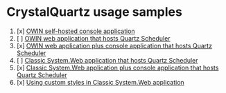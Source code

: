 # CrystalQuartz usage samples

1. [x] [OWIN self-hosted console application](//github.com/guryanovev/CrystalQuartz/tree/master/examples/01_Owin_SelfHosted)
2. [ ] [OWIN web application that hosts Quartz Scheduler](//github.com/guryanovev/CrystalQuartz/tree/master/examples/02_Owin_Web_Simple)
3. [x] [OWIN web application plus console application that hosts Quartz Scheduler](//github.com/guryanovev/CrystalQuartz/tree/master/examples/03_Owin_Web_Remote)
4. [ ] [Classic System.Web application that hosts Quartz Scheduler](//github.com/guryanovev/CrystalQuartz/tree/master/examples/04_SystemWeb_Simple)
5. [x] [Classic System.Web application plus console application that hosts Quartz Scheduler](//github.com/guryanovev/CrystalQuartz/tree/master/examples/05_SystemWeb_Remote)
6. [x] [Using custom styles in Classic System.Web application](//github.com/guryanovev/CrystalQuartz/tree/master/examples/06_CustomStyles)
